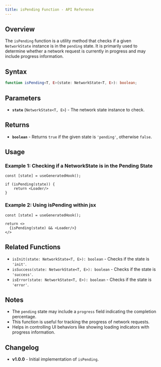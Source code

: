 ```yaml
---
title: isPending Function - API Reference
---
```


## Overview
The `isPending` function is a utility method that checks if a given `NetworkState` instance is in the `pending` state. It is primarily used to determine whether a network request is currently in progress and may include progress information.

## Syntax
```typescript
function isPending<T, E>(state: NetworkState<T, E>): boolean;
```

## Parameters
- **`state`** (`NetworkState<T, E>`) - The network state instance to check.

## Returns
- **`boolean`** - Returns `true` if the given state is `'pending'`, otherwise `false`.

## Usage
### Example 1: Checking if a NetworkState is in the Pending State
```tsx
const [state] = useGeneratedHook();

if (isPending(state)) {
    return <Loader/>
}
```

### Example 2: Using isPending within jsx
```tsx
const [state] = useGeneratedHook();

return <>
  {isPending(state) && <Loader/>}
</>
```

## Related Functions
- `isInit(state: NetworkState<T, E>): boolean` - Checks if the state is `'init'`.
- `isSuccess(state: NetworkState<T, E>): boolean` - Checks if the state is `'success'`.
- `isError(state: NetworkState<T, E>): boolean` - Checks if the state is `'error'`.

## Notes
- The `pending` state may include a `progress` field indicating the completion percentage.
- This function is useful for tracking the progress of network requests.
- Helps in controlling UI behaviors like showing loading indicators with progress information.

## Changelog
- **v1.0.0** - Initial implementation of `isPending`.

